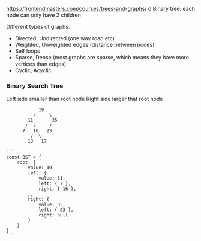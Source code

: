 https://frontendmasters.com/courses/trees-and-graphs/
d
Binary tree:
each node can only have 2 children

Different types of graphs:

- Directed, Undirected (one way road etc)
- Weighted, Unweighted edges (distance between nodes)
- Self loops
- Sparse, Dense (most graphs are sparse, which means they have more vertices than edges)
- Cyclic, Acyclic

### Binary Search Tree

Left side smaller than root node
Right side larger that root node

                19
              /     \
            11       35
           /  \     /
          7   16   23
             /  \
            13   17

    ```
    const BST = {
        root: {
            value: 19
            left: {
                value: 11,
                left: { 7 },
                right: { 16 },
            },
            right: {
                value: 35,
                left: { 23 },
                right: null
            }
        }
    }
    ```
